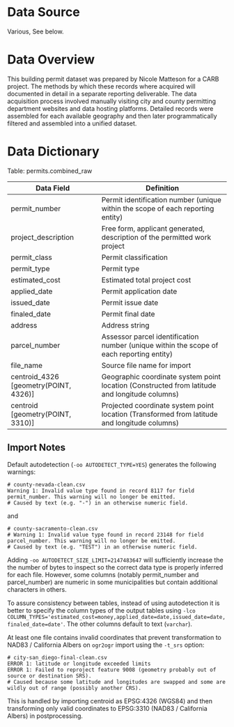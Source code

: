 # Data Source

Various, See below.

# Data Overview

This building permit dataset was prepared by Nicole Matteson for a CARB project. The methods by which these records where acquired will documented in detail in a separate reporting deliverable. The data acquisition process involved manually visiting city and county permitting department websites and data hosting platforms. Detailed records were assembled for each available geography and then later programmatically filtered and assembled into a unified dataset.

# Data Dictionary

Table: permits.combined_raw

| Data Field | Definition |
|------------|------------|
| permit_number | Permit identification number (unique within the scope of each reporting entity) |
| project_description | Free form, applicant generated, description of the permitted work project |
| permit_class | Permit classification |
| permit_type | Permit type |
| estimated_cost | Estimated total project cost |
| applied_date | Permit application date |
| issued_date | Permit issue date |
| finaled_date | Permit final date |
| address | Address string |
| parcel_number | Assessor parcel identification number (unique within the scope of each reporting entity) |
| file_name | Source file name for import |
| centroid_4326 [geometry(POINT, 4326)] | Geographic coordinate system point location (Constructed from latitude and longitude columns) |
| centroid [geometry(POINT, 3310)] | Projected coordinate system point location (Transformed from latitude and longitude columns) |

## Import Notes

Default autodetection (`-oo AUTODETECT_TYPE=YES`) generates the following warnings:

```
# county-nevada-clean.csv
Warning 1: Invalid value type found in record 8117 for field permit_number. This warning will no longer be emitted.
# Caused by text (e.g. "-") in an otherwise numeric field.
```

and

```
# county-sacramento-clean.csv
# Warning 1: Invalid value type found in record 23148 for field parcel_number. This warning will no longer be emitted.
# Caused by text (e.g. "TEST") in an otherwise numeric field.
```

Adding `-oo AUTODETECT_SIZE_LIMIT=2147483647` will sufficiently increase the the number of bytes to inspect so the correct data type is properly inferred for each file. However, some columns (notably permit_number and parcel_number) are numeric in some municipalities but contain additional characters in others.

To assure consistency between tables, instead of using autodetection it is better to specify the column types of the output tables using `-lco COLUMN_TYPES='estimated_cost=money,applied_date=date,issued_date=date,finaled_date=date'`. The other columns default to text (`varchar`).

At least one file contains invalid coordinates that prevent transformation to NAD83 / California Albers on `ogr2ogr` import using the `-t_srs` option:

```
# city-san_diego-final-clean.csv
ERROR 1: latitude or longitude exceeded limits
ERROR 1: Failed to reproject feature 9008 (geometry probably out of source or destination SRS).
# Caused because some latitude and longitudes are swapped and some are wildly out of range (possibly another CRS).
```

This is handled by importing centroid as EPSG:4326 (WGS84) and then transforming only valid coordinates to EPSG:3310 (NAD83 / California Albers) in postprocessing.
